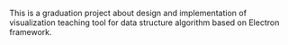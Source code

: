 This is a graduation project about design and implementation of visualization teaching tool for data structure algorithm based on Electron framework.
